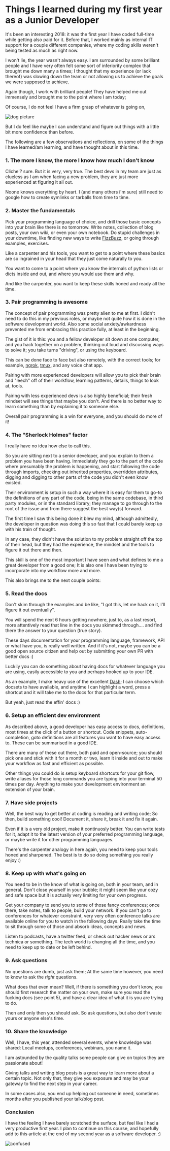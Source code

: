 # Things I learned during my first year as a Junior Developer


It's been an interesting 2018: it was the first year I have coded full-time while getting also paid for it.
Before that, I worked mainly as internal IT support for a couple different companies, where my coding skills weren't being tested as much as right now.

I won't lie, the year wasn't always easy. I am surrounded by some brilliant people and I have very often felt some sort of inferiority complex that brought me down many a times; I thought that my experience (or lack thereof) was slowing down the team or not allowing us to achieve the goals we were supposed to achieve.

Again though, I work with brilliant people! They have helped me out immensely and brought me to the point where I am today;

Of course, I do not feel I have a firm grasp of whatever is going on,

![](https://i.imgur.com/gjSgBW6.jpg "dog picture")

But I do feel like maybe I can understand and figure out things with a little bit more confidence than before.

The following are a few observations and reflections, on some of the things I have learned/am learning, and have thought about in this time.

### 1. The more I know, the more I know how much I don't know

Cliche'? sure. But it is very, very true.
The best devs in my team are just as clueless as I am when facing a new problem, they are just more experienced at figuring it all out.

Noone knows everything by heart.
I (and many others i'm sure) still need to google how to create symlinks or tarballs from time to time.

### 2. Master the fundamentals

Pick your programming language of choice, and drill those basic concepts into your brain like there is no tomorrow.
Write notes, collection of blog posts, your own wiki, or even your own notebook.
Do stupid challenges in your downtime, like finding new ways to write [FizzBuzz](https://www.tomdalling.com/blog/software-design/fizzbuzz-in-too-much-detail/), or going through examples, exercises.

Like a carpenter and his tools, you want to get to a point where these basics are so ingrained in your head that they just come naturally to you.

You want to come to a point where you know the internals of python lists or dicts inside and out, and where you would use them and why.

And like the carpenter, you want to keep these skills honed and ready all the time.

### 3. Pair programming is awesome

The concept of pair programming was pretty alien to me at first. I didn't need to do this in my previous roles, or maybe not quite how it is done in the software development world.
Also some social anxiety/awkardness prevented me from embracing this practice fully, at least in the beginning.

The gist of it is this: you and a fellow developer sit down at one computer, and you hack together on a problem, thinking out loud and discussing ways to solve it; you take turns "driving", or using the keyboard.

This can be done face to face but also remotely, with the correct tools; for example, [ngrok](https://ngrok.com/), [tmux](https://hackernoon.com/a-gentle-introduction-to-tmux-8d784c404340), and any voice chat app.

Pairing with more experienced developers will allow you to pick their brain and "leech" off of their workflow, learning patterns, details, things to look at, tools.

Pairing with less experienced devs is also highly beneficial; their fresh mindset will see things that maybe you don't. And there is no better way to learn something than by explaining it to someone else.

Overall pair programming is a win for everyone, and you should do more of it!

### 4. The "Sherlock Holmes" factor

I really have no idea how else to call this.

So you are sitting next to a senior developer, and you explain to them a problem you have been having.
Immediately they go to the part of the code where presumably the problem is happening, and start following the code through imports, checking out inherited properties, overridden attributes, digging and digging to other parts of the code you didn't even know existed.

Their environment is setup in such a way where it is easy for them to go-to the definitions of any part of the code, being in the same codebase, in third party modules, or in the standard library; they manage to go through to the root of the issue and from there suggest the best way(s) forward.

The first time I saw this being done it blew my mind, although admittedly, the developer in question was doing this so fast that I could barely keep up with his train of thought.

In any case, they didn't have the solution to my problem straight off the top of their head, but they had the experience, the mindset and the tools to figure it out there and then.

This skill is one of the most important I have seen and what defines to me a great developer from a good one; It is also one I have been trying to incorporate into my workflow more and more.

This also brings me to the next couple points:

### 5. Read the docs

Don't skim through the examples and be like, "I got this, let me hack on it, I'll figure it out eventually".

You will spend the next 6 hours getting nowhere, just to, as a last resort, more attentively read that line in the docs you skimmed through.... and find there the answer to your question (true story).

These days documentation for your programming language, framework, API or what have you, is really well written. And if it's not, maybe you can be a good open source citizen and help out by submitting your own PR with better docs :)

Luckily you can do something about having docs for whatever language you are using, easily accessible to you and perhaps hooked up to your IDE.

As an example, I make heavy use of the excellent [Dash](https://kapeli.com/dash);
I can choose which docsets to have available, and anytime I can highlight a word, press a shortcut and it will take me to the docs for that particular term.

But yeah, just read the effin' docs :)

### 6. Setup an efficient dev environment

As described above, a good developer has easy access to docs, definitions, most times at the click of a button or shortcut.
Code snippets, auto-completion, goto definitions are all features you want to have easy access to.
These can be summarised in a good IDE.

There are many of these out there, both paid and open-source; you should pick one and stick with it for a month or two, learn it inside and out to make your workflow as fast and efficient as possible.

Other things you could do is setup keyboard shortcuts for your git flow, write aliases for those long commands you are typing into your terminal 50 times per day. Anything to make your development environment an extension of your brain.

### 7. Have side projects

Well, the best way to get better at coding is reading and writing code;
So then, build something cool!
Document it, share it, break it and fix it again.

Even if it is a very old project, make it continuosly better.
You can write tests for it, adapt it to the latest version of your preferred programming
language, or maybe write it for other programming languages.

There's the carpenter analogy in here again, you need to keep your tools honed and sharpened.
The best is to do so doing something you really enjoy :)

### 8. Keep up with what's going on

You need to be in the know of what is going on, both in your team, and in general.
Don't close yourself in your bubble; it might seem like your cozy and safe space but it is actually very limiting for your own progress.

Get your company to send you to some of those fancy conferences; once there, take notes, talk to people, build your network.
If you can't go to conferences for whatever constraint, very very often conference talks are available online for you to watch in the following days.
Really take the time to sit through some of those and absorb ideas, concepts and news.

Listen to podcasts, have a twitter feed, or check out hacker news or ars technica or something.
The tech world is changing all the time, and you need to keep up to date or be left behind.

### 9. Ask questions

No questions are dumb, just ask them;
At the same time however, you need to know to ask the *right* questions.

What does that even mean?
Well, if there is something you don't know, you should first research the matter on your own, make sure you read the fucking docs (see point 5), and have a clear idea of what it is you are trying to do.

Then and only then you should ask.
So ask questions, but also don't waste yours or anyone else's time.

### 10. Share the knowledge

Well, I have, this year, attended several events, where knowledge was shared:
Local meetups, conferences, webinars, you name it.

I am astounded by the quality talks some people can give on topics they are passionate about!

Giving talks and writing blog posts is a great way to learn more about a certain topic.
Not only that, they give you exposure and may be your gateway to find the next step in your career.

In some cases also, you end up helping out someone in need, sometimes months after you published your talk/blog post.

### Conclusion

I have the feeling I have barely scratched the surface, but feel like I had a very productive first year. I plan to continue on this course, and hopefully add to this article at the end of my second year as a software developer. :)

![](https://i.imgur.com/Xwp41UT.png "confused")


